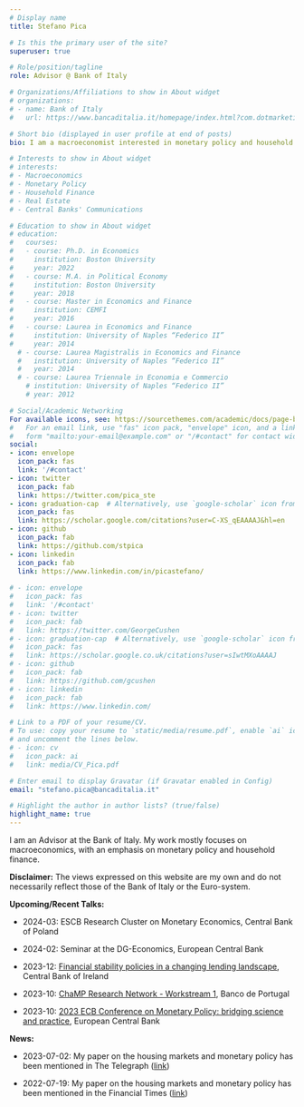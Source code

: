 ```yaml
---
# Display name
title: Stefano Pica

# Is this the primary user of the site?
superuser: true

# Role/position/tagline
role: Advisor @ Bank of Italy

# Organizations/Affiliations to show in About widget
# organizations:
# - name: Bank of Italy
#   url: https://www.bancaditalia.it/homepage/index.html?com.dotmarketing.htmlpage.language=1

# Short bio (displayed in user profile at end of posts)
bio: I am a macroeconomist interested in monetary policy and household finance.

# Interests to show in About widget
# interests:
# - Macroeconomics
# - Monetary Policy
# - Household Finance
# - Real Estate
# - Central Banks' Communications

# Education to show in About widget
# education:
#   courses:
#   - course: Ph.D. in Economics
#     institution: Boston University
#     year: 2022
#   - course: M.A. in Political Economy
#     institution: Boston University
#     year: 2018
#   - course: Master in Economics and Finance
#     institution: CEMFI
#     year: 2016
#   - course: Laurea in Economics and Finance
#     institution: University of Naples “Federico II”
#     year: 2014
  # - course: Laurea Magistralis in Economics and Finance
  #   institution: University of Naples “Federico II”
  #   year: 2014
  # - course: Laurea Triennale in Economia e Commercio
    # institution: University of Naples “Federico II”
    # year: 2012

# Social/Academic Networking
For available icons, see: https://sourcethemes.com/academic/docs/page-builder/#icons
#   For an email link, use "fas" icon pack, "envelope" icon, and a link in the
#   form "mailto:your-email@example.com" or "/#contact" for contact widget.
social:
- icon: envelope
  icon_pack: fas
  link: '/#contact'
- icon: twitter
  icon_pack: fab
  link: https://twitter.com/pica_ste
- icon: graduation-cap  # Alternatively, use `google-scholar` icon from `ai` icon pack
  icon_pack: fas
  link: https://scholar.google.com/citations?user=C-XS_qEAAAAJ&hl=en
- icon: github
  icon_pack: fab
  link: https://github.com/stpica
- icon: linkedin
  icon_pack: fab
  link: https://www.linkedin.com/in/picastefano/
  
# - icon: envelope
#   icon_pack: fas
#   link: '/#contact'
# - icon: twitter
#   icon_pack: fab
#   link: https://twitter.com/GeorgeCushen
# - icon: graduation-cap  # Alternatively, use `google-scholar` icon from `ai` icon pack
#   icon_pack: fas
#   link: https://scholar.google.co.uk/citations?user=sIwtMXoAAAAJ
# - icon: github
#   icon_pack: fab
#   link: https://github.com/gcushen
# - icon: linkedin
#   icon_pack: fab
#   link: https://www.linkedin.com/

# Link to a PDF of your resume/CV.
# To use: copy your resume to `static/media/resume.pdf`, enable `ai` icons in `params.toml`, 
# and uncomment the lines below.
# - icon: cv
#   icon_pack: ai
#   link: media/CV_Pica.pdf

# Enter email to display Gravatar (if Gravatar enabled in Config)
email: "stefano.pica@bancaditalia.it"

# Highlight the author in author lists? (true/false)
highlight_name: true
---
```


I am an Advisor at the Bank of Italy. My work mostly focuses on macroeconomics, with an emphasis on monetary policy and household finance.

<span> **Disclaimer:** </span> The views expressed on this website are my own and do not necessarily reflect those of the Bank of Italy or the Euro-system.

<span> **Upcoming/Recent Talks:** </span>

- 2024-03: ESCB Research Cluster on Monetary Economics, Central Bank of Poland

- 2024-02: Seminar at the DG-Economics, European Central Bank

- 2023-12: [Financial stability policies in a changing lending landscape](<https://www.centralbank.ie/events/event-detail/2023/12/04/default-calendar/financial-stability-policies-in-a-changing-lending-landscape>), Central Bank of Ireland

- 2023-10: [ChaMP Research Network - Workstream 1](<https://www.ecb.europa.eu/pub/economic-research/research-networks/html/champ.en.html>), Banco de Portugal


- 2023-10: [2023 ECB Conference on Monetary Policy: bridging science and practice](<https://www.ecb.europa.eu/pub/conferences/html/20231004_mon_pol_conference.en.html>), European Central Bank

<!-- - 2023-06: [Conference on the Macroeconomics of Expectations](<https://cepr.org/events/banque-de-france-cepr-and-paris-school-economics-joint-conference-macroeconomics>), Bank of France -->

<!-- - 2023-04: Discussion at the [SUERF conference](<https://www.suerf.org/econsurveys>), Bank of Italy -->
<!-- 
- 2022-12-16: Spanish Economic Association Conference, University of Valencia

- 2022-12-07: Seminar at the European Central Bank, Online

- 2022-10-04: Seminar at [CSEF](https://csef.it/events/seminars/), Naples -->

<!-- - 2022/05: [Mortgage Market Research Conference](<https://www.philadelphiafed.org/calendar-of-events/mortgage-market-research-conference-2022>), Philadelphia FED

- 2022/04: [Theories and Methods in Macroeconomics 2022](<https://t2m2022.sciencesconf.org/resource/page/id/4#B2>), King's College London -->



<!-- <span style="color:red"> **[News]:** </span> -->
<span> **News:** </span>

- 2023-07-02: My paper on the housing markets and monetary policy has been mentioned in The Telegraph ([link](https://www.telegraph.co.uk/business/2023/07/02/baby-boomer-property-uk-mortgage-crisis-interest-rates/))

- 2022-07-19: My paper on the housing markets and monetary policy has been mentioned in the Financial Times ([link](https://www.ft.com/content/64487d95-f58c-4131-b27e-e7a3b68dfdce))

<!-- - 2022-06: I have been selected as a finalist for the European Central Bank’s [2022 Young Economist Prize](https://www.ecb.europa.eu/pub/conferences/ecbforum/YE_competition/html/index.en.html) -->



<!-- I am on Job Market and available for interviews at the EJME 2021 and at the ASSA 2022. -->

<!-- <span style="color:red"> **[News]:** </span> I will be presenting my job market paper at the [European Winter Meetings of the Econometric Society 2021](https://www.ub.edu/school-economics/ewmes) at 4pm CET on 12/15/2021. "Attending the conference is free for non-presenters to make it easy for interviewers to attend, but they will need to register." -->

<!-- A complete list of my research projects is outlined in my [research page](https://www.stefanopica.com/research/). -->

<!-- I am currently visiting the European Central Bank as part of the [Summer Research Graduate Programme](https://www.ecb.europa.eu/pub/economic-research/programmes/graduate/html/index.en.html). -->

<!-- <span style="color:red"> **[News]:** </span> During Summer 2021, I will be visiting the European Central Bank as part of the [Summer Research Graduate Programme](https://www.ecb.europa.eu/pub/economic-research/programmes/graduate/html/index.en.html). -->

<!-- {{< icon name="download" pack="fas" >}} Download my {{< staticref "media/CV_Pica.pdf" "newtab" >}}curriculum vitae{{< /staticref >}}. -->

<!-- My research focuses on the interaction between monetary policy and the housing market, using household surveys to inform models. I am also interested in uncovering the effects of central banks’ communications on the macroeconomy using text analysis. You can find the list of my research projects in my [research page](https://www.stefanopica.com/research/). -->

<!-- I have [teaching](https://stpica.github.io/teaching/) experience at the graduate level as instructor of the first-year PhD macroeconomics course at Boston University. -->
